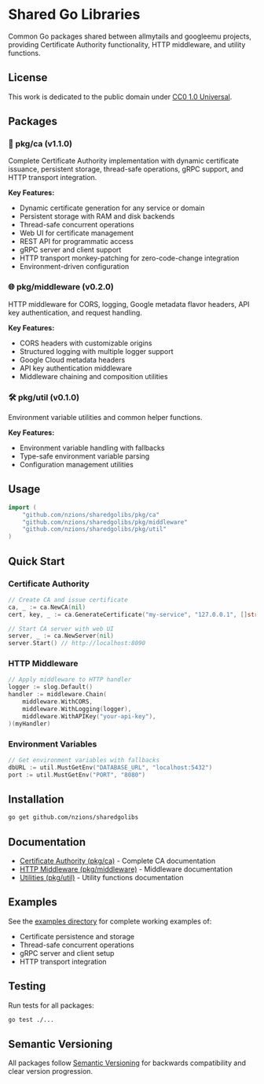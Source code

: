 # Shared Go Libraries

Common Go packages shared between allmytails and googleemu projects, providing Certificate Authority functionality, HTTP middleware, and utility functions.

## License

This work is dedicated to the public domain under [CC0 1.0 Universal](LICENSE).

## Packages

### 🔐 pkg/ca (v1.1.0)
Complete Certificate Authority implementation with dynamic certificate issuance, persistent storage, thread-safe operations, gRPC support, and HTTP transport integration.

**Key Features:**
- Dynamic certificate generation for any service or domain
- Persistent storage with RAM and disk backends
- Thread-safe concurrent operations  
- Web UI for certificate management
- REST API for programmatic access
- gRPC server and client support
- HTTP transport monkey-patching for zero-code-change integration
- Environment-driven configuration

### 🌐 pkg/middleware (v0.2.0)
HTTP middleware for CORS, logging, Google metadata flavor headers, API key authentication, and request handling.

**Key Features:**
- CORS headers with customizable origins
- Structured logging with multiple logger support
- Google Cloud metadata headers
- API key authentication middleware
- Middleware chaining and composition utilities

### 🛠️ pkg/util (v0.1.0)  
Environment variable utilities and common helper functions.

**Key Features:**
- Environment variable handling with fallbacks
- Type-safe environment variable parsing
- Configuration management utilities

## Usage

```go
import (
    "github.com/nzions/sharedgolibs/pkg/ca"
    "github.com/nzions/sharedgolibs/pkg/middleware"
    "github.com/nzions/sharedgolibs/pkg/util"
)
```

## Quick Start

### Certificate Authority

```go
// Create CA and issue certificate
ca, _ := ca.NewCA(nil)
cert, key, _ := ca.GenerateCertificate("my-service", "127.0.0.1", []string{"service.local"})

// Start CA server with web UI
server, _ := ca.NewServer(nil)
server.Start() // http://localhost:8090
```

### HTTP Middleware

```go
// Apply middleware to HTTP handler  
logger := slog.Default()
handler := middleware.Chain(
    middleware.WithCORS,
    middleware.WithLogging(logger),
    middleware.WithAPIKey("your-api-key"),
)(myHandler)
```

### Environment Variables

```go
// Get environment variables with fallbacks
dbURL := util.MustGetEnv("DATABASE_URL", "localhost:5432")
port := util.MustGetEnv("PORT", "8080")
```

## Installation

```bash
go get github.com/nzions/sharedgolibs
```

## Documentation

- [Certificate Authority (pkg/ca)](pkg/ca/README.md) - Complete CA documentation
- [HTTP Middleware (pkg/middleware)](pkg/middleware/README.md) - Middleware documentation  
- [Utilities (pkg/util)](pkg/util/README.md) - Utility functions documentation

## Examples

See the [examples directory](pkg/ca/examples/) for complete working examples of:
- Certificate persistence and storage
- Thread-safe concurrent operations
- gRPC server and client setup
- HTTP transport integration

## Testing

Run tests for all packages:

```bash
go test ./...
```

## Semantic Versioning

All packages follow [Semantic Versioning](https://semver.org/) for backwards compatibility and clear version progression.
